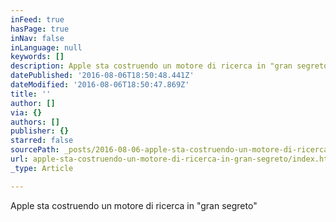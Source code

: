 ```yaml
---
inFeed: true
hasPage: true
inNav: false
inLanguage: null
keywords: []
description: Apple sta costruendo un motore di ricerca in "gran segreto"
datePublished: '2016-08-06T18:50:48.441Z'
dateModified: '2016-08-06T18:50:47.869Z'
title: ''
author: []
via: {}
authors: []
publisher: {}
starred: false
sourcePath: _posts/2016-08-06-apple-sta-costruendo-un-motore-di-ricerca-in-gran-segreto.md
url: apple-sta-costruendo-un-motore-di-ricerca-in-gran-segreto/index.html
_type: Article

---
```

Apple sta costruendo un motore di ricerca in "gran segreto"